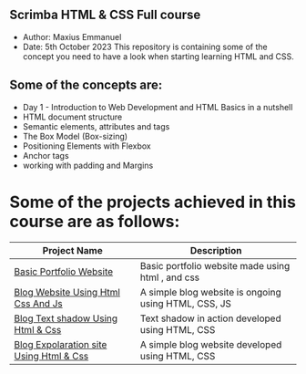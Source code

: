 ## Scrimba HTML & CSS Full course
* Author: Maxius Emmanuel
* Date: 5th October 2023
This repository is containing some of the concept you need to have a look when starting learning HTML and CSS.
## Some of the concepts are:
* Day 1 - Introduction to Web Development and HTML Basics in a nutshell
* HTML document structure
* Semantic elements, attributes and tags
* The Box Model (Box-sizing)
* Positioning Elements with  Flexbox
* Anchor tags
* working with padding and Margins

# Some of the projects achieved in this course are as follows:
| Project Name      | Description                                                                                 |
|-----------------------------------------------------|-----------------------------------------------------|
|[Basic Portfolio Website]() | Basic portfolio website made using html , and css                            |
|[Blog Website Using Html Css And Js]()| A simple blog website is ongoing using HTML, CSS, JS|
|[Blog Text shadow Using Html & Css ]()| Text shadow in action developed using HTML, CSS     |
|[Blog Expolaration site Using Html & Css]()| A simple blog website developed using HTML, CSS|

